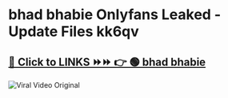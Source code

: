 
 # bhad bhabie Onlyfans Leaked - Update Files kk6qv

## <h2><a href="https://clipsfans.com/bhad_bhabie&ref=git">🔗 Click to LINKS ⏩⏩ 👉 🟢 bhad bhabie </a></h2>

<a href="https://clipsfans.com/bhad_bhabie&ref=git" rel="nofollow" data-target="animated-image.originalLink"><img src="https://i.ibb.co.com/xMMVF88/686577567.gif" alt="Viral Video Original" style="max-width: 100%; display: inline-block;" data-target="animated-image.originalImage"></a>

